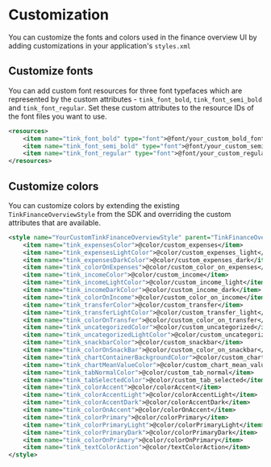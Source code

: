 # Customization

You can customize the fonts and colors used in the finance overview UI by adding customizations in your application's `styles.xml`

## Customize fonts

You can add custom font resources for three font typefaces which are represented by the custom attributes - `tink_font_bold`, `tink_font_semi_bold` and `tink_font_regular`. Set these custom attributes to the 
resource IDs of the font files you want to use.
```xml
<resources>
    <item name="tink_font_bold" type="font">@font/your_custom_bold_font</item>
    <item name="tink_font_semi_bold" type="font">@font/your_custom_semi_bold_font</item>
    <item name="tink_font_regular" type="font">@font/your_custom_regular_font</item>
</resources>
```

## Customize colors
You can customize colors by extending the existing `TinkFinanceOverviewStyle` from the SDK and overriding the custom attributes that are available.
```xml
<style name="YourCustomTinkFinanceOverviewStyle" parent="TinkFinanceOverviewStyle">
    <item name="tink_expensesColor">@color/custom_expenses</item>
    <item name="tink_expensesLightColor">@color/custom_expenses_light</item>
    <item name="tink_expensesDarkColor">@color/custom_expenses_dark</item>
    <item name="tink_colorOnExpenses">@color/custom_color_on_expenses</item>
    <item name="tink_incomeColor">@color/custom_income</item>
    <item name="tink_incomeLightColor">@color/custom_income_light</item>
    <item name="tink_incomeDarkColor">@color/custom_income_dark</item>
    <item name="tink_colorOnIncome">@color/custom_color_on_income</item>
    <item name="tink_transferColor">@color/custom_transfer</item>
    <item name="tink_transferLightColor">@color/custom_transfer_light</item>
    <item name="tink_colorOnTransfer">@color/custom_color_on_transfer</item>
    <item name="tink_uncategorizedColor">@color/custom_uncategorized</item>
    <item name="tink_uncategorizedLightColor">@color/custom_uncategorized_light</item>
    <item name="tink_snackbarColor">@color/custom_snackbar</item>
    <item name="tink_colorOnSnackBar">@color/custom_color_on_snackbar</item>
    <item name="tink_chartContainerBackgroundColor">@color/custom_chart_container_background</item>
    <item name="tink_chartMeanValueColor">@color/custom_chart_mean_value</item>
    <item name="tink_tabNormalColor">@color/custom_tab_normal</item>
    <item name="tink_tabSelectedColor">@color/custom_tab_selected</item>
    <item name="tink_colorAccent">@color/colorAccent</item>
    <item name="tink_colorAccentLight">@color/colorAccentLight</item>
    <item name="tink_colorAccentDark">@color/colorAccentDark</item>
    <item name="tink_colorOnAccent">@color/colorOnAccent</item>
    <item name="tink_colorPrimary">@color/colorPrimary</item>
    <item name="tink_colorPrimaryLight">@color/colorPrimaryLight</item>
    <item name="tink_colorPrimaryDark">@color/colorPrimaryDark</item>
    <item name="tink_colorOnPrimary">@color/colorOnPrimary</item>
    <item name="tink_textColorAction">@color/textColorAction</item>
</style>
```

